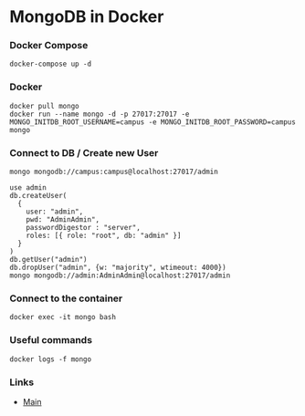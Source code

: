 # MongoDB in Docker

### Docker Compose 
```
docker-compose up -d
```

### Docker 
```
docker pull mongo
docker run --name mongo -d -p 27017:27017 -e MONGO_INITDB_ROOT_USERNAME=campus -e MONGO_INITDB_ROOT_PASSWORD=campus mongo
```

### Connect to DB / Create new User
```
mongo mongodb://campus:campus@localhost:27017/admin

use admin
db.createUser(
  {
    user: "admin",
    pwd: "AdminAdmin",
	passwordDigestor : "server",
    roles: [{ role: "root", db: "admin" }]
  }
)
db.getUser("admin")
db.dropUser("admin", {w: "majority", wtimeout: 4000})
mongo mongodb://admin:AdminAdmin@localhost:27017/admin
```

### Connect to the container 
```
docker exec -it mongo bash
```

### Useful commands
```
docker logs -f mongo
```

### Links
- [Main](../)